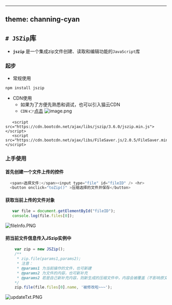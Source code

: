 
---
theme: channing-cyan
---
## `# JSZip`库
- **`jszip`** 是一个集成zip文件创建、读取和编辑功能的`JavaScript`库
    
###  起步
- 常规使用
```javascript
npm install jszip
```
 - CDN使用
   - 如果为了方便先熟悉和调试，也可以引入猫云CDN
   -  `CDN` 👉[点击](https://www.bootcdn.cn/) ![image.png](https://p9-juejin.byteimg.com/tos-cn-i-k3u1fbpfcp/95c7cc080a954ca1aae8021a13c1aad5~tplv-k3u1fbpfcp-watermark.image)
```
   <script src="https://cdn.bootcdn.net/ajax/libs/jszip/3.6.0/jszip.min.js"></script>
   <script src="https://cdn.bootcdn.net/ajax/libs/FileSaver.js/2.0.5/FileSaver.min.js"></script>
```
###  上手使用
   #### 首先创建一个文件上传的控件
   ```javascript
     <span>选择文件:</span><input type="file" id="fileID" /> <hr>
     <button onclick="toZip()" >压缩选择的文件并保存</button>
   ```
   #### 获取当前上传的文件对象
   ```javascript
      var file = document.getElementById("fileID");
      console.log(file.files[0]);
   ```
  ![fileInfo.PNG](https://p1-juejin.byteimg.com/tos-cn-i-k3u1fbpfcp/45247beffea6478bb550432cb380bcd2~tplv-k3u1fbpfcp-watermark.image)
  #### 把当前文件信息传入JSzip实例中
  ```javascript
      var zip = new JSZip();
      /**
       * zip.file(params1,params2);
       * 注意：
       * @params1 为当前操作的文件，也可新建
       * @params2 为文件的内容，也可新补充 
       * @params2 若是自己新补充内容，则新生成的压缩文件中，内容会被覆盖（不影响原文件）
      */
      zip.file(file.files[0].name, '被修改啦~~~');
  ```
![updateTxt.PNG](https://p1-juejin.byteimg.com/tos-cn-i-k3u1fbpfcp/4774089002d843638acf2d549a889476~tplv-k3u1fbpfcp-watermark.image)
